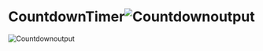 # CountdownTimer![Countdownoutput](https://github.com/Tarunj211/CountdownTimer/assets/132439784/dfe3ae94-6609-4f99-9e07-716df6f6a214)
![Countdownoutput](https://github.com/Tarunj211/CountdownTimer/assets/132439784/2472a3bd-e601-4918-9a5a-e9b3d914bc22)
